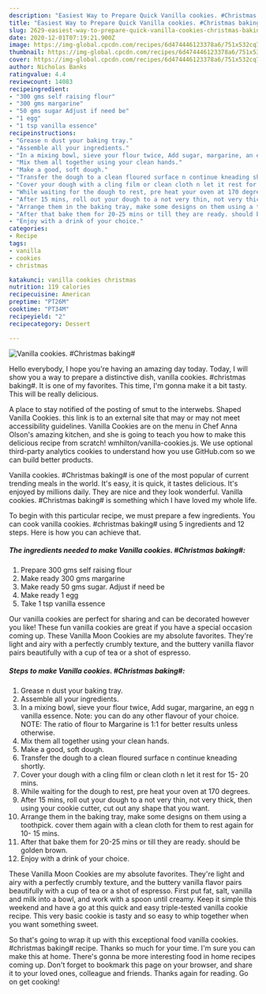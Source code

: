 ```yaml
---
description: "Easiest Way to Prepare Quick Vanilla cookies. #Christmas baking#"
title: "Easiest Way to Prepare Quick Vanilla cookies. #Christmas baking#"
slug: 2629-easiest-way-to-prepare-quick-vanilla-cookies-christmas-baking
date: 2020-12-01T07:19:21.900Z
image: https://img-global.cpcdn.com/recipes/6d474446123378a6/751x532cq70/vanilla-cookies-christmas-baking-recipe-main-photo.jpg
thumbnail: https://img-global.cpcdn.com/recipes/6d474446123378a6/751x532cq70/vanilla-cookies-christmas-baking-recipe-main-photo.jpg
cover: https://img-global.cpcdn.com/recipes/6d474446123378a6/751x532cq70/vanilla-cookies-christmas-baking-recipe-main-photo.jpg
author: Nicholas Banks
ratingvalue: 4.4
reviewcount: 14083
recipeingredient:
- "300 gms self raising flour"
- "300 gms margarine"
- "50 gms sugar Adjust if need be"
- "1 egg"
- "1 tsp vanilla essence"
recipeinstructions:
- "Grease n dust your baking tray."
- "Assemble all your ingredients."
- "In a mixing bowl, sieve your flour twice, Add sugar, margarine, an egg n vanilla essence. Note: you can do any other flavour of your choice. NOTE: The ratio of flour to Margarine is 1:1 for better results unless otherwise."
- "Mix them all together using your clean hands."
- "Make a good, soft dough."
- "Transfer the dough to a clean floured surface n continue kneading shortly."
- "Cover your dough with a cling film or clean cloth n let it rest for 15- 20 mins."
- "While waiting for the dough to rest, pre heat your oven at 170 degrees."
- "After 15 mins, roll out your dough to a not very thin, not very thick, then using your cookie cutter, cut out any shape that you want."
- "Arrange them in the baking tray, make some designs on them using a toothpick. cover them again with a clean cloth for them to rest again for 10- 15 mins."
- "After that bake them for 20-25 mins or till they are ready. should be golden brown."
- "Enjoy with a drink of your choice."
categories:
- Recipe
tags:
- vanilla
- cookies
- christmas

katakunci: vanilla cookies christmas 
nutrition: 119 calories
recipecuisine: American
preptime: "PT26M"
cooktime: "PT34M"
recipeyield: "2"
recipecategory: Dessert

---
```



![Vanilla cookies. #Christmas baking#](https://img-global.cpcdn.com/recipes/6d474446123378a6/751x532cq70/vanilla-cookies-christmas-baking-recipe-main-photo.jpg)

Hello everybody, I hope you're having an amazing day today. Today, I will show you a way to prepare a distinctive dish, vanilla cookies. #christmas baking#. It is one of my favorites. This time, I'm gonna make it a bit tasty. This will be really delicious.

A place to stay notified of the posting of smut to the interwebs. Shaped Vanilla Cookies. this link is to an external site that may or may not meet accessibility guidelines. Vanilla Cookies are on the menu in Chef Anna Olson&#39;s amazing kitchen, and she is going to teach you how to make this delicious recipe from scratch! wmhilton/vanilla-cookies.js. We use optional third-party analytics cookies to understand how you use GitHub.com so we can build better products.

Vanilla cookies. #Christmas baking# is one of the most popular of current trending meals in the world. It's easy, it is quick, it tastes delicious. It's enjoyed by millions daily. They are nice and they look wonderful. Vanilla cookies. #Christmas baking# is something which I have loved my whole life.


To begin with this particular recipe, we must prepare a few ingredients. You can cook vanilla cookies. #christmas baking# using 5 ingredients and 12 steps. Here is how you can achieve that.

<!--inarticleads1-->

##### The ingredients needed to make Vanilla cookies. #Christmas baking#:

1. Prepare 300 gms self raising flour
1. Make ready 300 gms margarine
1. Make ready 50 gms sugar. Adjust if need be
1. Make ready 1 egg
1. Take 1 tsp vanilla essence


Our vanilla cookies are perfect for sharing and can be decorated however you like! These fun vanilla cookies are great if you have a special occasion coming up. These Vanilla Moon Cookies are my absolute favorites. They&#39;re light and airy with a perfectly crumbly texture, and the buttery vanilla flavor pairs beautifully with a cup of tea or a shot of espresso. 

<!--inarticleads2-->

##### Steps to make Vanilla cookies. #Christmas baking#:

1. Grease n dust your baking tray.
1. Assemble all your ingredients.
1. In a mixing bowl, sieve your flour twice, Add sugar, margarine, an egg n vanilla essence. Note: you can do any other flavour of your choice. NOTE: The ratio of flour to Margarine is 1:1 for better results unless otherwise.
1. Mix them all together using your clean hands.
1. Make a good, soft dough.
1. Transfer the dough to a clean floured surface n continue kneading shortly.
1. Cover your dough with a cling film or clean cloth n let it rest for 15- 20 mins.
1. While waiting for the dough to rest, pre heat your oven at 170 degrees.
1. After 15 mins, roll out your dough to a not very thin, not very thick, then using your cookie cutter, cut out any shape that you want.
1. Arrange them in the baking tray, make some designs on them using a toothpick. cover them again with a clean cloth for them to rest again for 10- 15 mins.
1. After that bake them for 20-25 mins or till they are ready. should be golden brown.
1. Enjoy with a drink of your choice.


These Vanilla Moon Cookies are my absolute favorites. They&#39;re light and airy with a perfectly crumbly texture, and the buttery vanilla flavor pairs beautifully with a cup of tea or a shot of espresso. First put fat, salt, vanilla and milk into a bowl, and work with a spoon until creamy. Keep it simple this weekend and have a go at this quick and easy triple-tested vanilla cookie recipe. This very basic cookie is tasty and so easy to whip together when you want something sweet. 

So that's going to wrap it up with this exceptional food vanilla cookies. #christmas baking# recipe. Thanks so much for your time. I'm sure you can make this at home. There's gonna be more interesting food in home recipes coming up. Don't forget to bookmark this page on your browser, and share it to your loved ones, colleague and friends. Thanks again for reading. Go on get cooking!
